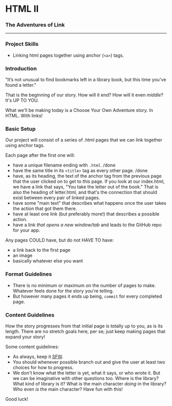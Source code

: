 # HTML II
### The Adventures of Link

---

### Project Skills

* Linking html pages together using anchor (`<a>`) tags.


### Introduction

"It’s not unusual to find bookmarks left in a library book, but this time you've found a letter."

That is the beginning of our story. How will it end? How will it even _middle_? It's UP TO YOU.

What we'll be making today is a Choose Your Own Adventure story. In HTML. With links!


### Basic Setup

Our project will consist of a series of .html pages that we can link together using anchor tags.

Each page after the first one will:
* have a unique filename ending with `.html`. /done
* have the same title in its `<title>` tag as every other page. /done
* have, as its heading, the text of the anchor tag from the previous page that the user clicked on to get to _this_ page. If you look at our index.html, we have a link that says, "You take the letter out of the book." That is also the heading of letter.html, and that's the connection that should exist between every pair of linked pages.
* have some "main text" that describes what happens once the user takes the action that got them there.
* have at least one link (but preferably more!) that describes a possible action.
* have a link _that opens a new window/tab_ and leads to the GitHub repo for your app.

Any pages COULD have, but do not HAVE TO have:
* a link back to the first page
* an image
* basically whatever else you want

### Format Guidelines

* There is no minimum or maximum on the number of pages to make. Whatever feels done for the story you're telling.
* But however many pages it ends up being, `commit` for every completed page.


### Content Guidelines

How the story progresses from that initial page is totally up to you, as is its length. There are no stretch goals here, per se; just keep making pages that expand your story!

Some content guidelines:

* As always, keep it [SFW](https://en.wikipedia.org/wiki/Not_safe_for_work).
* You should whenever possible branch out and give the user at least two choices for how to progress.
* We don't know what the letter is yet, what it says, or who wrote it. But we can be imaginative with other questions too. Where is the library? What kind of library is it? What is the main character _doing_ in the library? Who even _is_ the main character? Have fun with this!

Good luck!
